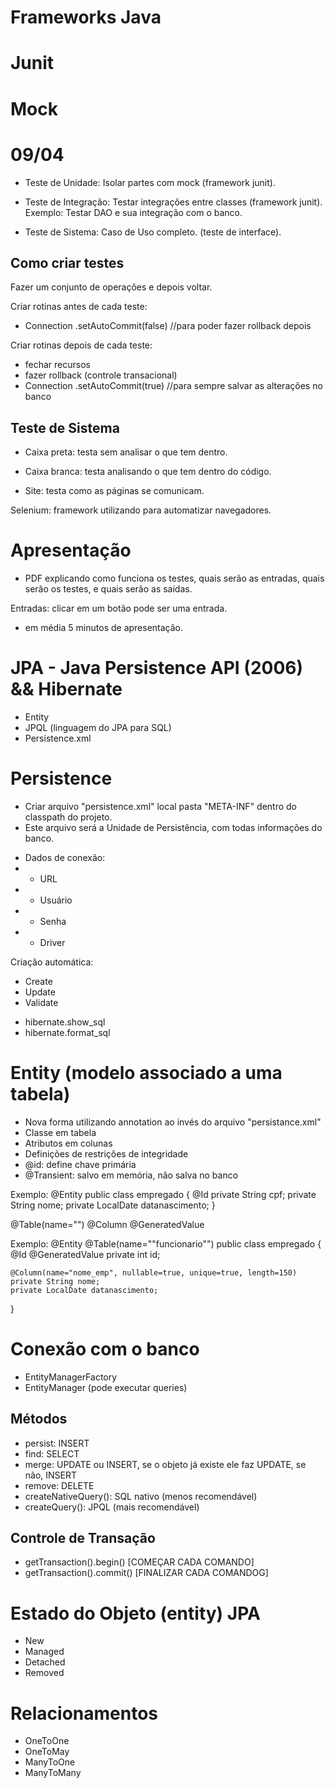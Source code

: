 # Frameworks Java

# Junit

# Mock

# 09/04

- Teste de Unidade: Isolar partes com mock (framework junit).

- Teste de Integração: Testar integrações entre classes (framework junit).
Exemplo:
Testar DAO e sua integração com o banco.

- Teste de Sistema: Caso de Uso completo. (teste de interface).

## Como criar testes

Fazer um conjunto de operações e depois voltar.

Criar rotinas antes de cada teste:
- Connection .setAutoCommit(false) //para poder fazer rollback depois

Criar rotinas depois de cada teste:
- fechar recursos
- fazer rollback (controle transacional)
- Connection .setAutoCommit(true) //para sempre salvar as alterações no banco

## Teste de Sistema

- Caixa preta: testa sem analisar o que tem dentro.
- Caixa branca: testa analisando o que tem dentro do código.

- Site: testa como as páginas se comunicam.

Selenium: framework utilizando para automatizar navegadores.

# Apresentação

- PDF explicando como funciona os testes, quais serão as entradas, quais serão os testes, e quais serão as saídas.

Entradas: clicar em um botão pode ser uma entrada.

- em média 5 minutos de apresentação.

# JPA - Java Persistence API (2006) && Hibernate
- Entity
- JPQL (linguagem do JPA para SQL)
- Persistence.xml

# Persistence
- Criar arquivo "persistence.xml" local pasta "META-INF" dentro do classpath do projeto.
- Este arquivo será a Unidade de Persistência, com todas informações do banco.

* Dados de conexão:
* - URL
* - Usuário
* - Senha
* - Driver

Criação automática:
- Create
- Update
- Validate

* hibernate.show_sql
* hibernate.format_sql

# Entity (modelo associado a uma tabela)
- Nova forma utilizando annotation ao invés do arquivo "persistance.xml"
- Classe em tabela
- Atributos em colunas
- Definições de restrições de integridade
- @id: define chave primária
- @Transient: salvo em memória, não salva no banco

Exemplo:
@Entity
public class empregado {
    @Id
    private String cpf;
    private String nome;
    private LocalDate datanascimento;
}

@Table(name="<valor>")
@Column
@GeneratedValue

Exemplo:
@Entity
@Table(name="\"funcionario\"")
public class empregado {
    @Id
    @GeneratedValue
    private int id;

    @Column(name="nome_emp", nullable=true, unique=true, length=150)
    private String nome;
    private LocalDate datanascimento;
}

# Conexão com o banco
- EntityManagerFactory
- EntityManager (pode executar queries)

## Métodos
- persist: INSERT
- find: SELECT
- merge: UPDATE ou INSERT, se o objeto já existe ele faz UPDATE, se não, INSERT
- remove: DELETE
- createNativeQuery(): SQL nativo (menos recomendável)
- createQuery(): JPQL (mais recomendável)

## Controle de Transação
- getTransaction().begin() [COMEÇAR CADA COMANDO]
- getTransaction().commit() [FINALIZAR CADA COMANDOG]

# Estado do Objeto (entity) JPA
- New
- Managed
- Detached
- Removed

# Relacionamentos 
- OneToOne
- OneToMay
- ManyToOne
- ManyToMany


